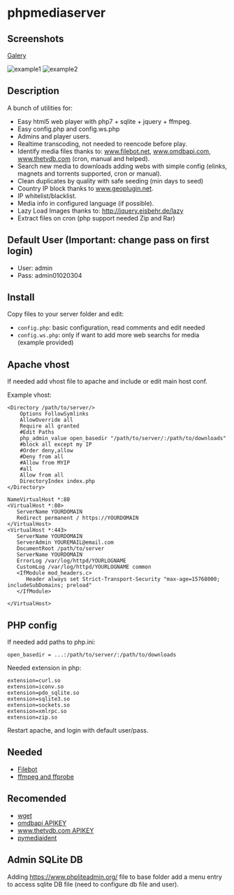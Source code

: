 # phpmediaserver

## Screenshots

[Galery](https://postimg.org/gallery/k0qi1t9y/)

![example1](https://s18.postimg.org/dbta95ek5/Screenshot_20171211_193317.png)
![example2](https://s18.postimg.org/ahq4vowyd/Screenshot_20171211_193532.png)

## Description
A bunch of utilities for:
 - Easy html5 web player with php7 + sqlite + jquery + ffmpeg.
 - Easy config.php and config.ws.php
 - Admins and player users.
 - Realtime transcoding, not needed to reencode before play.
 - Identify media files thanks to: www.filebot.net, www.omdbapi.com, www.thetvdb.com (cron, manual and helped).
 - Search new media to downloads adding webs with simple config (elinks, magnets and torrents supported, cron or manual).
 - Clean duplicates by quality with safe seeding (min days to seed)
 - Country IP block thanks to www.geoplugin.net.
 - IP whitelist/blacklist.
 - Media info in configured language (if possible).
 - Lazy Load Images thanks to: http://jquery.eisbehr.de/lazy
 - Extract files on cron (php support needed Zip and Rar)

## Default User (Important: change pass on first login)
 - User: admin
 - Pass: admin01020304
 
## Install
Copy files to your server folder and edit:
 - `config.php`: basic configuration, read comments and edit needed
 - `config.ws.php`: only if want to add more web searchs for media (example provided)

## Apache vhost
If needed add vhost file to apache and include or edit main host conf. 

Example vhost:
```
<Directory /path/to/server/>
    Options FollowSymlinks
    AllowOverride all
    Require all granted
    #Edit Paths
    php_admin_value open_basedir "/path/to/server/:/path/to/downloads"
    #block all except my IP
    #Order deny,allow
    #Deny from all
    #Allow from MYIP
    #all
    Allow from all
    DirectoryIndex index.php
</Directory>

NameVirtualHost *:80
<VirtualHost *:80>
   ServerName YOURDOMAIN
   Redirect permanent / https://YOURDOMAIN
</VirtualHost>
<VirtualHost *:443>
   ServerName YOURDOMAIN
   ServerAdmin YOUREMAIL@email.com
   DocumentRoot /path/to/server
   ServerName YOURDOMAIN
   ErrorLog /var/log/httpd/YOURLOGNAME
   CustomLog /var/log/httpd/YOURLOGNAME common
   <IfModule mod_headers.c>
      Header always set Strict-Transport-Security "max-age=15768000; includeSubDomains; preload"
   </IfModule>

</VirtualHost>
```

## PHP config

If needed add paths to php.ini:
```
open_basedir = ...:/path/to/server/:/path/to/downloads
```

Needed extension in php:
```
extension=curl.so
extension=iconv.so
extension=pdo_sqlite.so
extension=sqlite3.so
extension=sockets.so
extension=xmlrpc.so
extension=zip.so
```

Restart apache, and login with default user/pass.

## Needed
 - [Filebot](https://www.filebot.net)
 - [ffmpeg and ffprobe](https://ffmpeg.org/)
 
## Recomended
 - [wget](https://www.gnu.org/software/wget/)
 - [omdbapi APIKEY](https://www.omdbapi.com)
 - [www.thetvdb.com APIKEY](https://www.thetvdb.com)
 - [pymediaident](https://github.com/EsTass/pymediaident)

## Admin SQLite DB

Adding https://www.phpliteadmin.org/ file to base folder add a menu entry to access sqlite DB file (need to configure db file and user).

